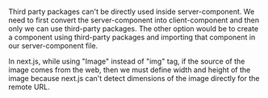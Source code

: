 Third party packages can't be directly used inside server-component. We need to first convert the server-component into client-component and then only we can use third-party packages. The other option would be to create a component using third-party packages and importing that component in our server-component file.

In next.js, while using "Image" instead of "img" tag, if the source of the image comes from the web, then we must define width and height of the image because next.js can't detect dimensions of the image directly for the remote URL.
